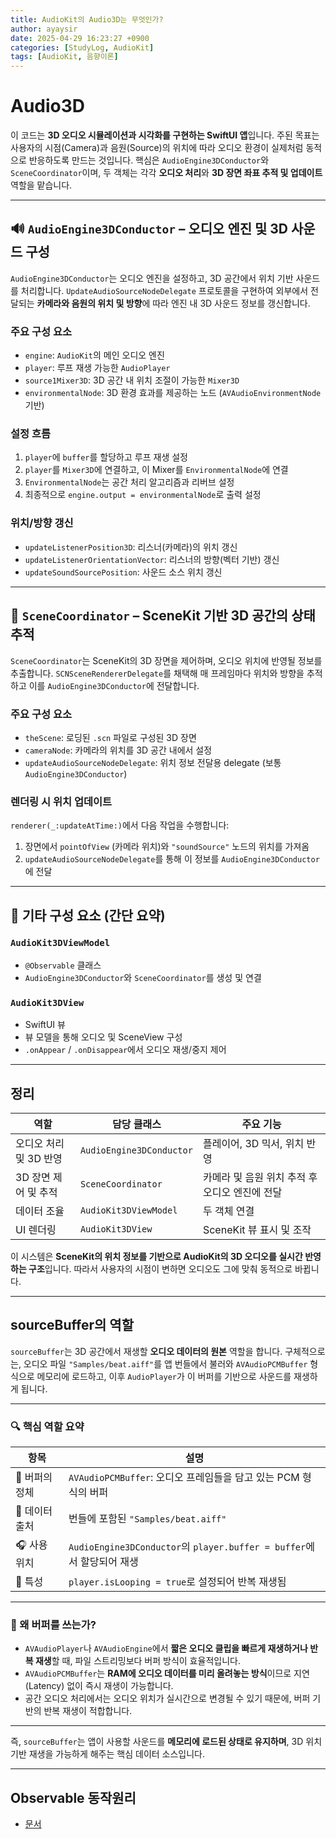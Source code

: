 ```yaml
---
title: AudioKit의 Audio3D는 무엇인가?
author: ayaysir
date: 2025-04-29 16:23:27 +0900
categories: [StudyLog, AudioKit]
tags: [AudioKit, 음향이론]
---
```


# Audio3D

이 코드는 **3D 오디오 시뮬레이션과 시각화를 구현하는 SwiftUI 앱**입니다. 주된 목표는 사용자의 시점(Camera)과 음원(Source)의 위치에 따라 오디오 환경이 실제처럼 동적으로 반응하도록 만드는 것입니다. 핵심은 `AudioEngine3DConductor`와 `SceneCoordinator`이며, 두 객체는 각각 **오디오 처리**와 **3D 장면 좌표 추적 및 업데이트** 역할을 맡습니다.

---

## 🔊 `AudioEngine3DConductor` – 오디오 엔진 및 3D 사운드 구성

`AudioEngine3DConductor`는 오디오 엔진을 설정하고, 3D 공간에서 위치 기반 사운드를 처리합니다. `UpdateAudioSourceNodeDelegate` 프로토콜을 구현하여 외부에서 전달되는 **카메라와 음원의 위치 및 방향**에 따라 엔진 내 3D 사운드 정보를 갱신합니다.

### 주요 구성 요소
- `engine`: `AudioKit`의 메인 오디오 엔진
- `player`: 루프 재생 가능한 `AudioPlayer`
- `source1Mixer3D`: 3D 공간 내 위치 조절이 가능한 `Mixer3D`
- `environmentalNode`: 3D 환경 효과를 제공하는 노드 (`AVAudioEnvironmentNode` 기반)

### 설정 흐름
1. `player`에 `buffer`를 할당하고 루프 재생 설정
2. `player`를 `Mixer3D`에 연결하고, 이 Mixer를 `EnvironmentalNode`에 연결
3. `EnvironmentalNode`는 공간 처리 알고리즘과 리버브 설정
4. 최종적으로 `engine.output = environmentalNode`로 출력 설정

### 위치/방향 갱신
- `updateListenerPosition3D`: 리스너(카메라)의 위치 갱신
- `updateListenerOrientationVector`: 리스너의 방향(벡터 기반) 갱신
- `updateSoundSourcePosition`: 사운드 소스 위치 갱신

---

## 🎥 `SceneCoordinator` – SceneKit 기반 3D 공간의 상태 추적

`SceneCoordinator`는 SceneKit의 3D 장면을 제어하며, 오디오 위치에 반영될 정보를 추출합니다. `SCNSceneRendererDelegate`를 채택해 매 프레임마다 위치와 방향을 추적하고 이를 `AudioEngine3DConductor`에 전달합니다.

### 주요 구성 요소
- `theScene`: 로딩된 `.scn` 파일로 구성된 3D 장면
- `cameraNode`: 카메라의 위치를 3D 공간 내에서 설정
- `updateAudioSourceNodeDelegate`: 위치 정보 전달용 delegate (보통 `AudioEngine3DConductor`)

### 렌더링 시 위치 업데이트
`renderer(_:updateAtTime:)`에서 다음 작업을 수행합니다:
1. 장면에서 `pointOfView` (카메라 위치)와 `"soundSource"` 노드의 위치를 가져옴
2. `updateAudioSourceNodeDelegate`를 통해 이 정보를 `AudioEngine3DConductor`에 전달

---

## 🧩 기타 구성 요소 (간단 요약)

### `AudioKit3DViewModel`
- `@Observable` 클래스
- `AudioEngine3DConductor`와 `SceneCoordinator`를 생성 및 연결

### `AudioKit3DView`
- SwiftUI 뷰
- 뷰 모델을 통해 오디오 및 SceneView 구성
- `.onAppear` / `.onDisappear`에서 오디오 재생/중지 제어

---

## 정리

| 역할                  | 담당 클래스                | 주요 기능 |
|---------------------|-------------------------|-----------|
| 오디오 처리 및 3D 반영 | `AudioEngine3DConductor` | 플레이어, 3D 믹서, 위치 반영 |
| 3D 장면 제어 및 추적   | `SceneCoordinator`       | 카메라 및 음원 위치 추적 후 오디오 엔진에 전달 |
| 데이터 조율          | `AudioKit3DViewModel`    | 두 객체 연결 |
| UI 렌더링             | `AudioKit3DView`         | SceneKit 뷰 표시 및 조작 |

이 시스템은 **SceneKit의 위치 정보를 기반으로 AudioKit의 3D 오디오를 실시간 반영하는 구조**입니다. 따라서 사용자의 시점이 변하면 오디오도 그에 맞춰 동적으로 바뀝니다.

---

## sourceBuffer의 역할

`sourceBuffer`는 3D 공간에서 재생할 **오디오 데이터의 원본** 역할을 합니다. 구체적으로는, 오디오 파일 `"Samples/beat.aiff"`를 앱 번들에서 불러와 `AVAudioPCMBuffer` 형식으로 메모리에 로드하고, 이후 `AudioPlayer`가 이 버퍼를 기반으로 사운드를 재생하게 됩니다.

---

### 🔍 핵심 역할 요약

| 항목 | 설명 |
|------|------|
| 🎵 버퍼의 정체 | `AVAudioPCMBuffer`: 오디오 프레임들을 담고 있는 PCM 형식의 버퍼 |
| 📂 데이터 출처 | 번들에 포함된 `"Samples/beat.aiff"` |
| 🎧 사용 위치 | `AudioEngine3DConductor`의 `player.buffer = buffer`에서 할당되어 재생 |
| 🔁 특성 | `player.isLooping = true`로 설정되어 반복 재생됨 |

---

### 🧠 왜 버퍼를 쓰는가?

- `AVAudioPlayer`나 `AVAudioEngine`에서 **짧은 오디오 클립을 빠르게 재생하거나 반복 재생**할 때, 파일 스트리밍보다 버퍼 방식이 효율적입니다.
- `AVAudioPCMBuffer`는 **RAM에 오디오 데이터를 미리 올려놓는 방식**이므로 지연(Latency) 없이 즉시 재생이 가능합니다.
- 공간 오디오 처리에서는 오디오 위치가 실시간으로 변경될 수 있기 때문에, 버퍼 기반의 반복 재생이 적합합니다.

---

즉, `sourceBuffer`는 앱이 사용할 사운드를 **메모리에 로드된 상태로 유지하며**, 3D 위치 기반 재생을 가능하게 해주는 핵심 데이터 소스입니다.

---

## Observable 동작원리
- [문서](./Observable%20동작원리.md)
